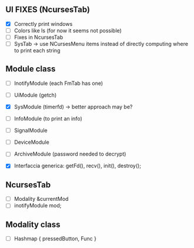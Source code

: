 ## UI FIXES (NcursesTab)
- [x] Correctly print windows
- [ ] Colors like ls (for now it seems not possible)
- [ ] Fixes in NcursesTab
- [ ] SysTab -> use NCursesMenu items instead of directly computing where to print each string

## Module class
- [ ] InotifyModule (each FmTab has one)
- [ ] UiModule (getch)
- [x] SysModule (timerfd) -> better approach may be?
- [ ] InfoModule (to print an info)
- [ ] SignalModule
- [ ] DeviceModule
- [ ] ArchiveModule (password needed to decrypt)

- [x] Interfaccia generica: getFd(), recv(), init(), destroy();

## NcursesTab
- [ ] Modality &currentMod
- [ ] inotifyModule mod;

## Modality class
- [ ] Hashmap { pressedButton, Func }
